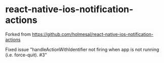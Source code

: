 # react-native-ios-notification-actions

Forked from https://github.com/holmesal/react-native-ios-notification-actions

Fixed issue "handleActionWithIdentifier not firing when app is not running (i.e. force-quit). #3"

